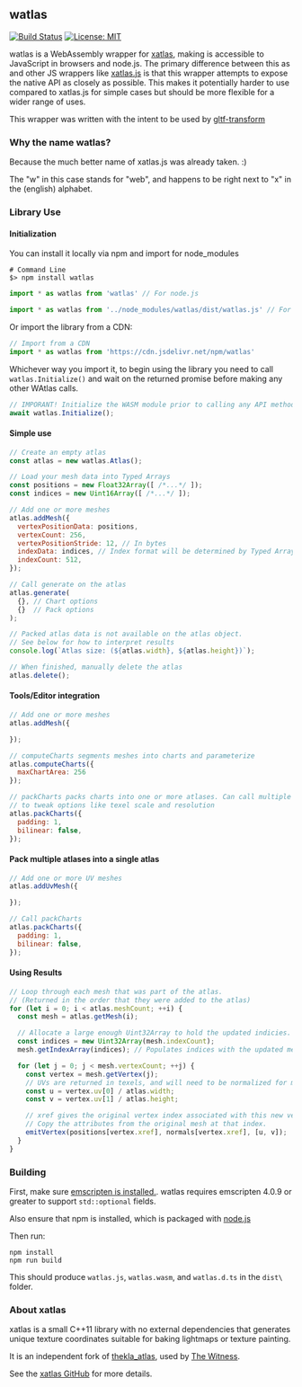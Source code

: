 ## watlas

[![Build Status](https://github.com/toji/watlas/actions/workflows/build.yml/badge.svg)](https://github.com/toji/watlas/actions/workflows/build.yml) [![License: MIT](https://img.shields.io/badge/License-MIT-yellow.svg)](https://opensource.org/licenses/MIT)

watlas is a WebAssembly wrapper for [xatlas](https://github.com/jpcy/xatlas), making is accessible to JavaScript in browsers and node.js. The primary difference between this as and other JS wrappers like [xatlas.js](https://github.com/repalash/xatlas.js) is that this wrapper attempts to expose the native API as closely as possible. This makes it potentially harder to use compared to xatlas.js for simple cases but should be more flexible for a wider range of uses.

This wrapper was written with the intent to be used by [gltf-transform](https://gltf-transform.dev/)

### Why the name watlas?

Because the much better name of xatlas.js was already taken. :)

The "w" in this case stands for "web", and happens to be right next to "x" in the (english) alphabet.

### Library Use

#### Initialization

You can install it locally via npm and import for node_modules

```
# Command Line
$> npm install watlas
```

```js
import * as watlas from 'watlas' // For node.js

import * as watlas from '../node_modules/watlas/dist/watlas.js' // For the browser
```

Or import the library from a CDN:

```js
// Import from a CDN
import * as watlas from 'https://cdn.jsdelivr.net/npm/watlas'
```

Whichever way you import it, to begin using the library you need to call `watlas.Initialize()` and
wait on the returned promise before making any other WAtlas calls.

```js
// IMPORANT! Initialize the WASM module prior to calling any API methods.
await watlas.Initialize();
```

#### Simple use

```js
// Create an empty atlas
const atlas = new watlas.Atlas();

// Load your mesh data into Typed Arrays
const positions = new Float32Array([ /*...*/ ]);
const indices = new Uint16Array([ /*...*/ ]);

// Add one or more meshes
atlas.addMesh({
  vertexPositionData: positions,
  vertexCount: 256,
  vertexPositionStride: 12, // In bytes
  indexData: indices, // Index format will be determined by Typed Array type
  indexCount: 512,
});

// Call generate on the atlas
atlas.generate(
  {}, // Chart options
  {}  // Pack options
);

// Packed atlas data is not available on the atlas object.
// See below for how to interpret results
console.log(`Atlas size: (${atlas.width}, ${atlas.height})`);

// When finished, manually delete the atlas
atlas.delete();
```

#### Tools/Editor integration

```js
// Add one or more meshes
atlas.addMesh({

});

// computeCharts segments meshes into charts and parameterize
atlas.computeCharts({
  maxChartArea: 256
});

// packCharts packs charts into one or more atlases. Can call multiple times
// to tweak options like texel scale and resolution
atlas.packCharts({
  padding: 1,
  bilinear: false,
});
```

#### Pack multiple atlases into a single atlas

```js
// Add one or more UV meshes
atlas.addUvMesh({

});

// Call packCharts
atlas.packCharts({
  padding: 1,
  bilinear: false,
});
```

#### Using Results

```js
// Loop through each mesh that was part of the atlas.
// (Returned in the order that they were added to the atlas)
for (let i = 0; i < atlas.meshCount; ++i) {
  const mesh = atlas.getMesh(i);

  // Allocate a large enough Uint32Array to hold the updated indicies.
  const indices = new Uint32Array(mesh.indexCount);
  mesh.getIndexArray(indices); // Populates indices with the updated mesh index data

  for (let j = 0; j < mesh.vertexCount; ++j) {
    const vertex = mesh.getVertex(j);
    // UVs are returned in texels, and will need to be normalized for most use cases.
    const u = vertex.uv[0] / atlas.width;
    const v = vertex.uv[1] / atlas.height;

    // xref gives the original vertex index associated with this new vertex.
    // Copy the attributes from the original mesh at that index.
    emitVertex(positions[vertex.xref], normals[vertex.xref], [u, v]);
  }
}
```

### Building

First, make sure [emscripten is installed.](https://emscripten.org/docs/getting_started/downloads.html). watlas requires emscripten 4.0.9 or greater to support `std::optional` fields.

Also ensure that npm is installed, which is packaged with [node.js](https://nodejs.org/en)

Then run:

```
npm install
npm run build
```

This should produce `watlas.js`, `watlas.wasm`, and `watlas.d.ts` in the `dist\` folder.

### About xatlas

xatlas is a small C++11 library with no external dependencies that generates unique texture coordinates suitable for baking lightmaps or texture painting.

It is an independent fork of [thekla_atlas](https://github.com/Thekla/thekla_atlas), used by [The Witness](https://en.wikipedia.org/wiki/The_Witness_(2016_video_game)).

See the [xatlas GitHub](https://github.com/jpcy/xatlas) for more details.
